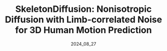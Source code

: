 ---
layout: publications
permalink: /publications/skeldiff/
external_link:  https://ceveloper.github.io/CeciliaCurreli.github.io//publications/skeldiff/
date: 2024_08_27 # determines sorting just take the date of the first publication as YYYY_MM_DD
# image: assets/teaser.png
# image_mouseover: assets/header_vid.mp4
# icon: assets/favicon.ico

title: "SkeletonDiffusion: Nonisotropic Diffusion with Limb-correlated Noise for 3D Human Motion Prediction"
# venue: preprint
authors:
  - name: ceciliacurreli
    affiliations: "1,2"
  - name: dominikmuhle
    affiliations: "1,2"
  - name: abhisheksaroha
    affiliations: "1"
  - name: zhenzhangye
    affiliations: "1"
  - name: danielcremers
    affiliations: "1,2"
affiliations:
  - name: tum
    length: short
  - name: mcml
    length: long


description: "SkeletonDiffusion is a novel nonisotropic diffusion approach for 3D Human Motion Prediction, and the first computer vision method to show that nonisotropic diffusion leads to unequivocally better performance without computational drawbacks for a structured task. We generate diverse and realistic motions achieving state-of-the-art performance on the Human3.6M and AMASS datasets."

links:
    - name: Project Page
      link: /publications/skeldiff/
    - name: Paper
      link: https://github.com/Ceveloper/SkeletonDiffusion/blob/main/SkeletonDiffusion%20-%20Nonisotropic%20Diffusion%20with%20Limb-correlated%20Noise%20for%203D%20Human%20Motion%20Prediction.pdf #https://arxiv.org/abs/2310.07522 # link to Github without appendix. 
      style: "bi bi-file-earmark-richtext"
    - name: Code
      link: https://github.com/Ceveloper/SkeletonDiffusion/tree/main
      style: "bi bi-github"
    # - name: Video
    #   link: # after video was created
    #   style: "bi bi-youtube"

# citation: '@online{skeldiffusion,
#   title = {SkeletonDiffusion: Nonisotropic Diffusion with Limb-correlated Noise for 3D Human Motion Prediction},
#   author = {Curreli, Cecilia and Muhle, Dominik and Saroha, Abhishek and Ye, Zhenzhang and Cremers, Daniel},
#   journal={preprint},
#   year = {2024},
# }'
# author       = {Baez, John C. and Lauda, Aaron D.},
# date         = {2004-10-27},
# version      = 3,
# langid       = {english},
# langidopts   = {variant=american},
# eprinttype   = {arxiv},
# eprint       = {math/0307200v3},

# acknowledgements: 'This work was supported by the ERC Ad- vanced Grant SIMULACRON, by the Munich Center for Machine Learn- ing and by the EPSRC Programme Grant VisualAI EP/T028572/1. C. R. is supported by VisualAI EP/T028572/1 and ERC-UNION-CoG-101001212.'
---